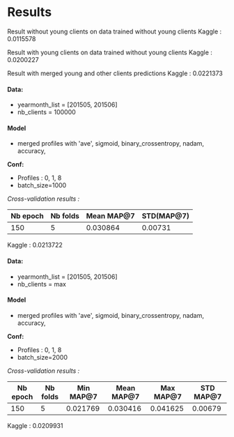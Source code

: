 # Results 





Result without young clients on data trained without young clients
Kaggle : 0.0115578

Result with young clients on data trained without young clients
Kaggle : 0.0200227

Result with merged young and other clients predictions 
Kaggle : 0.0221373


#### Data:

- yearmonth_list = [201505, 201506]
- nb_clients = 100000

#### Model

- merged profiles with 'ave', sigmoid, binary_crossentropy, nadam, accuracy, 


**Conf:**
- Profiles : 0, 1, 8
- batch_size=1000

*Cross-validation results :* 

Nb epoch | Nb folds | Mean MAP@7 | STD(MAP@7)
--- | --- | --- | ---
150 | 5 | 0.030864 | 0.00731

Kaggle : 0.0213722




#### Data:

- yearmonth_list = [201505, 201506]
- nb_clients = max

#### Model

- merged profiles with 'ave', sigmoid, binary_crossentropy, nadam, accuracy, 


**Conf:**
- Profiles : 0, 1, 8
- batch_size=2000

*Cross-validation results :* 

Nb epoch | Nb folds | Min MAP@7 | Mean MAP@7 | Max MAP@7 | STD MAP@7
--- | --- | --- | --- | --- | ---
150 | 5 | 0.021769 | 0.030416 | 0.041625 | 0.00679 

Kaggle : 0.0209931
